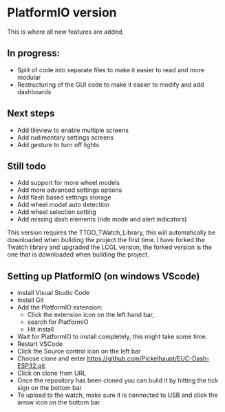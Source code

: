 # PlatformIO version
This is where all new features are added.
## In progress:
- Split of code into separate files to make it easier to read and more modular
- Restructuring of the GUI code to make it easier to modify and add dashboards
## Next steps
- Add tileview to enable multiple screens
- Add rudimentary settings screens
- Add gesture to turn off lights
## Still todo
- Add support for more wheel models
- Add more advanced settings options
- Add flash based settings storage
- Add wheel model auto detection
- Add wheel selection setting
- Add missing dash elements (ride mode and alert indicators)

This version requires the TTGO_TWatch_Library, this will automatically be downloaded when building the project the first time.
I have forked the Twatch library and upgraded the LCGL version, the forked version is the one that is downloaded when building the project.
## Setting up PlatformIO (on windows VScode)
  - install Visual Studio Code
  - Install Git
  - Add the PlatformIO extension:
    - Click the extension icon on the left hand bar, 
    - search for PlatformIO
    - Hit install
  - Wait for PlatformIO to install completely, this might take some time.
  - Restart VSCode
  - Click the Source control icon on the left bar
  - Choose clone and enter https://github.com/Pickelhaupt/EUC-Dash-ESP32.git
  - Click on clone from URL
  - Once the repository has been cloned you can build it by hitting the tick sign on the bottom bar
  - To upload to the watch, make sure it is connected to USB and click the arrow icon on the bottom bar
  
